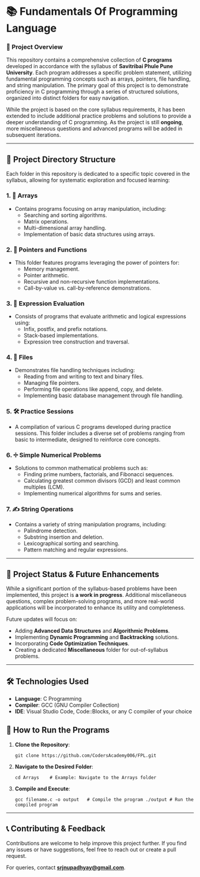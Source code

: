 📚 Fundamentals Of Programming Language
===================================

### 🔰 **Project Overview**

This repository contains a comprehensive collection of **C programs** developed in accordance with the syllabus of **Savitribai Phule Pune University**. Each program addresses a specific problem statement, utilizing fundamental programming concepts such as arrays, pointers, file handling, and string manipulation. The primary goal of this project is to demonstrate proficiency in C programming through a series of structured solutions, organized into distinct folders for easy navigation.

While the project is based on the core syllabus requirements, it has been extended to include additional practice problems and solutions to provide a deeper understanding of C programming. As the project is still **ongoing**, more miscellaneous questions and advanced programs will be added in subsequent iterations.

* * * * *

📁 **Project Directory Structure**
----------------------------------

Each folder in this repository is dedicated to a specific topic covered in the syllabus, allowing for systematic exploration and focused learning:

### 1\. **🔢 Arrays**

-   Contains programs focusing on array manipulation, including:
    -   Searching and sorting algorithms.
    -   Matrix operations.
    -   Multi-dimensional array handling.
    -   Implementation of basic data structures using arrays.

### 2\. **🔗 Pointers and Functions**

-   This folder features programs leveraging the power of pointers for:
    -   Memory management.
    -   Pointer arithmetic.
    -   Recursive and non-recursive function implementations.
    -   Call-by-value vs. call-by-reference demonstrations.

### 3\. **🧮 Expression Evaluation**

-   Consists of programs that evaluate arithmetic and logical expressions using:
    -   Infix, postfix, and prefix notations.
    -   Stack-based implementations.
    -   Expression tree construction and traversal.

### 4\. **📂 Files**

-   Demonstrates file handling techniques including:
    -   Reading from and writing to text and binary files.
    -   Managing file pointers.
    -   Performing file operations like append, copy, and delete.
    -   Implementing basic database management through file handling.

### 5\. **🛠️ Practice Sessions**

-   A compilation of various C programs developed during practice sessions. This folder includes a diverse set of problems ranging from basic to intermediate, designed to reinforce core concepts.

### 6\. **➗ Simple Numerical Problems**

-   Solutions to common mathematical problems such as:
    -   Finding prime numbers, factorials, and Fibonacci sequences.
    -   Calculating greatest common divisors (GCD) and least common multiples (LCM).
    -   Implementing numerical algorithms for sums and series.

### 7\. **✍️ String Operations**

-   Contains a variety of string manipulation programs, including:
    -   Palindrome detection.
    -   Substring insertion and deletion.
    -   Lexicographical sorting and searching.
    -   Pattern matching and regular expressions.

* * * * *

🚀 **Project Status & Future Enhancements**
-------------------------------------------

While a significant portion of the syllabus-based problems have been implemented, this project is **a work in progress**. Additional miscellaneous questions, complex problem-solving programs, and more real-world applications will be incorporated to enhance its utility and completeness.

Future updates will focus on:

-   Adding **Advanced Data Structures** and **Algorithmic Problems**.
-   Implementing **Dynamic Programming** and **Backtracking** solutions.
-   Incorporating **Code Optimization Techniques**.
-   Creating a dedicated **Miscellaneous** folder for out-of-syllabus problems.

* * * * *

🛠️ **Technologies Used**
-------------------------

-   **Language**: C Programming
-   **Compiler**: GCC (GNU Compiler Collection)
-   **IDE**: Visual Studio Code, Code::Blocks, or any C compiler of your choice

🎯 **How to Run the Programs**
------------------------------

1.  **Clone the Repository**:

    `git clone https://github.com/CodersAcademy006/FPL.git`

3.  **Navigate to the Desired Folder**:

    `cd Arrays    # Example: Navigate to the Arrays folder`

4.  **Compile and Execute**:
   
    `gcc filename.c -o output   # Compile the program
     ./output # Run the compiled program`

* * * * *

📞 **Contributing & Feedback**
------------------------------

Contributions are welcome to help improve this project further. If you find any issues or have suggestions, feel free to reach out or create a pull request.

For queries, contact **srjnupadhyay@gmail.com**.
